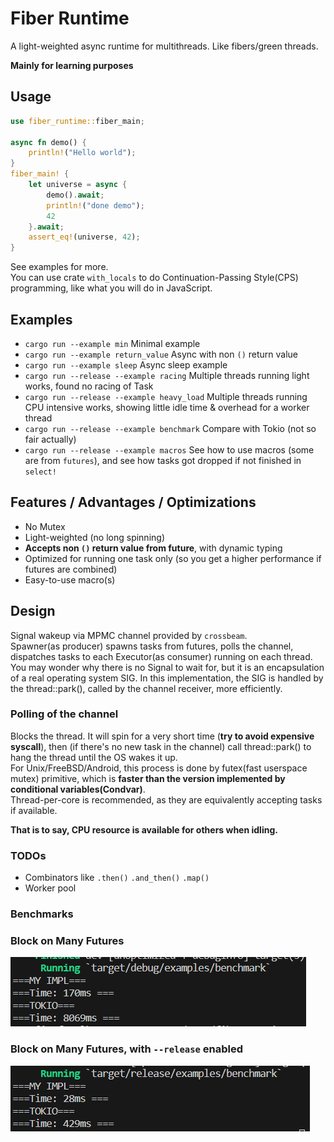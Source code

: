 # Fiber Runtime

A light-weighted async runtime for multithreads. Like fibers/green threads.  

**Mainly for learning purposes**

## Usage

```rust
use fiber_runtime::fiber_main;

async fn demo() {
    println!("Hello world");
}
fiber_main! {
    let universe = async {
        demo().await;
        println!("done demo");
        42
    }.await;
    assert_eq!(universe, 42);
}
```
See examples for more.  
You can use crate `with_locals` to do Continuation-Passing Style(CPS) programming, like what you will do in JavaScript.  

## Examples

- `cargo run --example min`  Minimal example  
- `cargo run --example return_value`  Async with non `()` return value  
- `cargo run --example sleep`  Async sleep example  
- `cargo run --release --example racing`  Multiple threads running light works, found no racing of Task  
- `cargo run --release --example heavy_load`  Multiple threads running CPU intensive works, showing little idle time & overhead for a worker thread
- `cargo run --release --example benchmark`  Compare with Tokio (not so fair actually)
- `cargo run --release --example macros`  See how to use macros (some are from `futures`), and see how tasks got dropped if not finished in `select!`

## Features / Advantages / Optimizations

- No Mutex
- Light-weighted (no long spinning)
- **Accepts non `()` return value from future**, with dynamic typing
- Optimized for running one task only (so you get a higher performance if futures are combined)
- Easy-to-use macro(s)

## Design

Signal wakeup via MPMC channel provided by `crossbeam`.  
Spawner(as producer) spawns tasks from futures, polls the channel, dispatches tasks to each Executor(as consumer) running on each thread.  
You may wonder why there is no Signal to wait for, but it is an encapsulation of a real operating system SIG. In this implementation, the SIG is handled by the thread::park(), called by the channel receiver, more efficiently.

### Polling of the channel

Blocks the thread. It will spin for a very short time (**try to avoid expensive syscall**), then (if there's no new task in the channel) call thread::park() to hang the thread until the OS wakes it up.  
For Unix/FreeBSD/Android, this process is done by futex(fast userspace mutex) primitive, which is **faster than the version implemented by conditional variables(Condvar)**.  
Thread-per-core is recommended, as they are equivalently accepting tasks if available.

**That is to say, CPU resource is available for others when idling.**

### TODOs

- Combinators like `.then()` `.and_then()` `.map()`
- Worker pool

### Benchmarks

### Block on Many Futures
![benchmark1](statics/benchmark1.png)

### Block on Many Futures, with `--release` enabled
![benchmark2](statics/benchmark2.png)